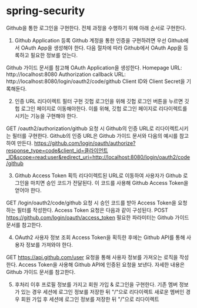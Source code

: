 # spring-security

Github을 통한 로그인을 구현한다. 전체 과정을 수행하기 위해 아래 순서로 구현한다.

1. Github Application 등록
   Github 계정을 통한 인증을 구현하려면 우선 Github에서 OAuth App을 생성해야 한다. 다음 절차에 따라 Github에서 OAuth App을 등록하고 필요한 정보를 얻는다.

Github 가이드 문서를 참고해 OAuth Application을 생성한다.
Homepage URL: http://localhost:8080
Authorization callback URL: http://localhost:8080/login/oauth2/code/github
Client ID와 Client Secret을 기록해둔다.


2. 인증 URL 리다이렉트 필터 구현
   깃헙 로그인을 위해 깃헙 로그인 버튼을 누르면 깃헙 로그인 페이지로 이동해야한다. 이를 위해, 깃헙 로그인 페이지로 리다이렉트를 시키는 기능을 구현해야 한다.

GET /oauth2/authorization/github 요청 시 Github의 인증 URL로 리다이렉트시키는 필터를 구현한다.
Github의 인증 URL은 Github 가이드 문서와 다음의 예시를 참고하여 만든다.
https://github.com/login/oauth/authorize?response_type=code&client_id=클라이언트_ID&scope=read:user&redirect_uri=http://localhost:8080/login/oauth2/code/github


3. Github Access Token 획득
   리다이렉트된 URL로 이동하여 사용자가 Github 로그인을 마치면 승인 코드가 전달된다. 이 코드를 사용해 Github Access Token을 얻어야 한다.

GET /login/oauth2/code/github 요청 시 승인 코드를 받아 Access Token을 요청하는 필터를 작성한다.
Access Token 요청은 다음과 같이 구성된다.
POST https://github.com/login/oauth/access_token
필요한 파라미터는 Github 가이드 문서를 참고한다.


4. OAuth2 사용자 정보 조회
   Access Token을 획득한 후에는 Github API를 통해 사용자 정보를 가져와야 한다.

GET https://api.github.com/user 요청을 통해 사용자 정보를 가져오는 로직을 작성한다.
Access Token을 사용해 Github API에 인증된 요청을 보낸다. 자세한 내용은 Github 가이드 문서를 참고한다.


5. 후처리
   이후 프로필 정보를 가지고 회원 가입 & 로그인을 구현한다.
   기존 멤버 정보가 있는 경우 세션에 로그인 정보를 저장한 뒤 "/"으로 리다이렉트
   새로운 멤버인 경우 회원 가입 후 세션에 로그인 정보를 저장한 뒤 "/"으로 리다이렉트
